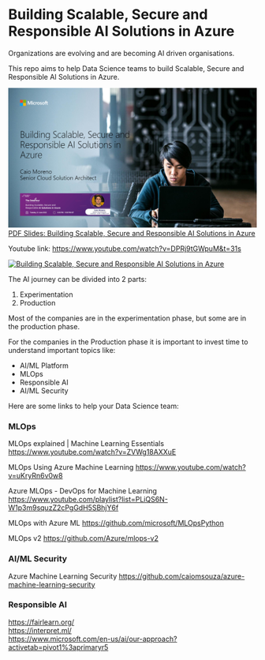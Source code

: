 # Building Scalable, Secure and Responsible AI Solutions in Azure

Organizations are evolving and are becoming AI driven organisations. 

This repo aims to help Data Science teams to build Scalable, Secure and Responsible AI Solutions in Azure.

![Data Hour Presentation](https://github.com/caiomsouza/azure-machine-learning-workshop/blob/main/pdf_data_hour_presentation_21062022.png)
[PDF Slides: Building Scalable, Secure and Responsible AI Solutions in Azure](https://github.com/caiomsouza/azure-machine-learning-workshop/blob/main/Building%20Scalable%2C%20Secure%20and%20Responsible%20AI%20Solutions%20in%20Azure_CM_21June2022_DataHour_Microsoft.pdf)

Youtube link: https://www.youtube.com/watch?v=DPRj9tGWpuM&t=31s

[![Building Scalable, Secure and Responsible AI Solutions in Azure](https://img.youtube.com/vi/DPRj9tGWpuM/0.jpg)](https://www.youtube.com/watch?v=DPRj9tGWpuM "Building Scalable, Secure and Responsible AI Solutions in Azure")

The AI journey can be divided into 2 parts:
1. Experimentation 
2. Production

Most of the companies are in the experimentation phase, but some are in the production phase. 

For the companies in the Production phase it is important to invest time to understand important topics like:
* AI/ML Platform
* MLOps
* Responsible AI
* AI/ML Security 

Here are some links to help your Data Science team:

### MLOps
MLOps explained | Machine Learning Essentials
https://www.youtube.com/watch?v=ZVWg18AXXuE

MLOps Using Azure Machine Learning
https://www.youtube.com/watch?v=uKryRn6v0w8

Azure MLOps - DevOps for Machine Learning
https://www.youtube.com/playlist?list=PLiQS6N-W1p3m9squzZ2cPgGdH5SBhjY6f

MLOps with Azure ML
https://github.com/microsoft/MLOpsPython

MLOps v2
https://github.com/Azure/mlops-v2

### AI/ML Security
Azure Machine Learning Security
https://github.com/caiomsouza/azure-machine-learning-security

### Responsible AI
https://fairlearn.org/ <BR>
https://interpret.ml/ <BR>
https://www.microsoft.com/en-us/ai/our-approach?activetab=pivot1%3aprimaryr5 <BR>
